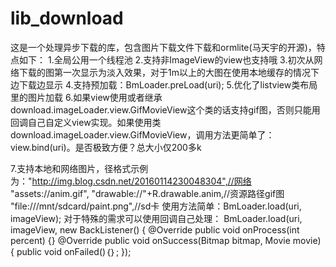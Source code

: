 # lib_download
这是一个处理异步下载的库，包含图片下载文件下载和ormlite(马天宇的开源)，特点如下：
1.全局公用一个线程池
2.支持非ImageView的view也支持哦
3.初次从网络下载的图第一次显示为淡入效果，对于1m以上的大图在使用本地缓存的情况下边下载边显示
4.支持预加载：BmLoader.preLoad(uri);
5.优化了listview类布局里的图片加载
6.如果view使用或者继承download.imageLoader.view.GifMovieView这个类的话支持gif图，否则只能用回调自己自定义view实现。如果使用类download.imageLoader.view.GifMovieView，调用方法更简单了：view.bind(uri)。是否极致方便？总大小仅200多k

7.支持本地和网络图片，径格式示例为："http://img.blog.csdn.net/20160114230048304",//网络
    			"assets://anim.gif",
                "drawable://"+R.drawable.anim,//资源路径gif图
                	"file:///mnt/sdcard/paint.png",//sd卡
使用方法简单：BmLoader.load(uri, imageView);
对于特殊的需求可以使用回调自己处理：
        BmLoader.load(uri, imageView, new BackListener() {
                @Override
                public void onProcess(int percent) {}
                @Override
                public void onSuccess(Bitmap bitmap, Movie movie) {
		public void onFailed()｛｝;
            });
            



